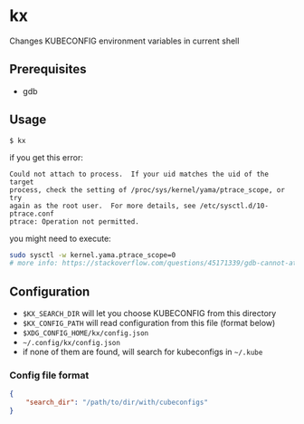 # kx
Changes KUBECONFIG environment variables in current shell

## Prerequisites
 - gdb

## Usage
```
$ kx
```

if you get this error:
```
Could not attach to process.  If your uid matches the uid of the target
process, check the setting of /proc/sys/kernel/yama/ptrace_scope, or try
again as the root user.  For more details, see /etc/sysctl.d/10-ptrace.conf
ptrace: Operation not permitted.
```
you might need to execute:
```bash
sudo sysctl -w kernel.yama.ptrace_scope=0
# more info: https://stackoverflow.com/questions/45171339/gdb-cannot-attach-to-process
```

## Configuration

 - `$KX_SEARCH_DIR` will let you choose KUBECONFIG from this directory
 - `$KX_CONFIG_PATH` will read configuration from this file (format below)
 - `$XDG_CONFIG_HOME/kx/config.json`
 - `~/.config/kx/config.json`
 - if none of them are found, will search for kubeconfigs in `~/.kube`

### Config file format
```json
{
    "search_dir": "/path/to/dir/with/cubeconfigs"
}
```
